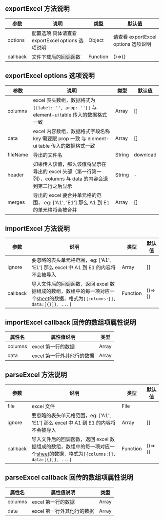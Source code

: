 ## exportExcel 方法说明

| 参数     | 说明                                             | 类型     | 默认值                              |
| -------- | ------------------------------------------------ | -------- | ----------------------------------- |
| options  | 配置选项 具体请查看 exportExcel options 选项说明 | Object   | 请查看 exportExcel options 选项说明 |
| callback | 文件下载后的回调函数                             | Function | ()=>{}                              |

## exportExcel options 选项说明

| 参数     | 说明                                                                                                        | 类型   | 默认值   |
| -------- | ----------------------------------------------------------------------------------------------------------- | ------ | -------- |
| columns  | excel 表头数组，数据格式为`[{label: '', prop: ''}]` 与 element-ui table 传入的数据格式一致                  | Array  | []       |
| data     | excel 内容数组，数据格式字段名称 key 需要跟 prop 一致 与 element-ui table 传入的数据格式一致                | Array  | []       |
| fileName | 导出的文件名                                                                                                | String | download |
| header   | 如果传入该值，那么该值将显示在导出的 excel 头部（第一行第一列），columns 与 data 的内容会退到第二行之后显示 | String | -        |
| merges   | 导出的 excel 要合并单元格的范围， eg: ['A1', 'E1'] 那么 A1 到 E1 的单元格将会被合并                         | Array  | []       |

## importExcel 方法说明

| 参数     | 说明                                                                                                                                                                                                      | 类型     | 默认值 |
| -------- | --------------------------------------------------------------------------------------------------------------------------------------------------------------------------------------------------------- | -------- | ------ |
| ignore   | 要忽略的表头单元格范围，eg: ['A1', 'E1'] 那么 excel 中 A1 到 E1 的内容将不会被导入                                                                                                                        | Array    | []     |
| callback | 导入文件后的回调函数，返回 excel 数据组成的数组，数组中的每一项对应一个[sheet](https://baike.baidu.com/item/%E5%B7%A5%E4%BD%9C%E8%A1%A8/2826887?fr=aladdin)的数据，格式为`[{columns:[], data:[{}]}, ...]` | Function | ()=>{} |

## importExcel callback 回传的数组项属性说明

| 属性名  | 属性值说明                 | 类型  |
| ------- | -------------------------- | ----- |
| columns | excel 第一行的数据         | Array |
| data    | excel 第一行外其他行的数据 | Array |

## parseExcel 方法说明

| 参数     | 说明                                                                                                                                                                                                      | 类型     | 默认值 |
| -------- | --------------------------------------------------------------------------------------------------------------------------------------------------------------------------------------------------------- | -------- | ------ |
| file | excel 文件 | File | |
| ignore   | 要忽略的表头单元格范围，eg: ['A1', 'E1'] 那么 excel 中 A1 到 E1 的内容将不会被导入                                                                                                                        | Array    | []     |
| callback | 导入文件后的回调函数，返回 excel 数据组成的数组，数组中的每一项对应一个[sheet](https://baike.baidu.com/item/%E5%B7%A5%E4%BD%9C%E8%A1%A8/2826887?fr=aladdin)的数据，格式为`[{columns:[], data:[{}]}, ...]` | Function | ()=>{} |

## parseExcel callback 回传的数组项属性说明

| 属性名  | 属性值说明                 | 类型  |
| ------- | -------------------------- | ----- |
| columns | excel 第一行的数据         | Array |
| data    | excel 第一行外其他行的数据 | Array |